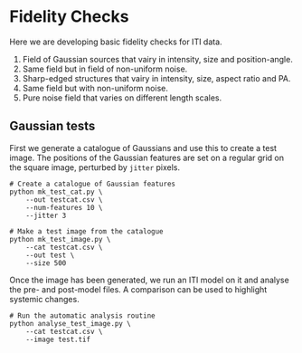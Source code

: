 # Fidelity Checks

Here we are developing basic fidelity checks for ITI data.

1. Field of Gaussian sources that vairy in intensity, size and position-angle.
1. Same field but in field of non-uniform noise.
1. Sharp-edged structures that vairy in intensity, size, aspect ratio and PA.
1. Same field but with non-uniform noise.
1. Pure noise field that varies on different length scales.

## Gaussian tests

First we generate a catalogue of Gaussians and use this to create a
test image. The positions of the Gaussian features are set on a
regular grid on the square image, perturbed by ```jitter``` pixels.

```
# Create a catalogue of Gaussian features
python mk_test_cat.py \
    --out testcat.csv \
    --num-features 10 \
    --jitter 3

# Make a test image from the catalogue
python mk_test_image.py \
    --cat testcat.csv \
    --out test \
    --size 500
```

Once the image has been generated, we run an ITI model on it and
analyse the pre- and post-model files. A comparison can be used to
highlight systemic changes.

```
# Run the automatic analysis routine
python analyse_test_image.py \
    --cat testcat.csv \
    --image test.tif  
```

